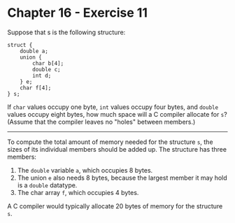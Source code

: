 # Chapter 16 - Exercise 11

Suppose that s is the following structure:

```
struct {
    double a;
    union {
        char b[4];
        double c;
        int d;
    } e;
    char f[4];
} s;
```

If `char` values occupy one byte, `int` values occupy four bytes, and `double` values occupy eight bytes, how much space will a C compiler allocate for `s`? (Assume that the compiler leaves no "holes" between members.)

---

To compute the total amount of memory needed for the structure `s`, the sizes of its individual members should be added up. The structure has three members:

1. The `double` variable `a`, which occupies 8 bytes.  
2. The union `e` also needs 8 bytes, because the largest member it may hold is a `double` datatype.  
3. The char array `f`, which occupies 4 bytes.

A C compiler would typically allocate 20 bytes of memory for the structure `s`.
